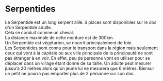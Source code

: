 # Serpentides

Le Serpentide est un long serpent aillé. 6 places sont disponibles sur le dos d'un 
Serpentide adulte.  
Cela se conduit comme un cheval.  
La distance maximale de cette monture est de 300km.  
Un Serpentide est végétarien, se nourrit principalement de foin.  
Les Serpentides sont connu pour le transport dans la région mais seulement ceux 
qui vont à la capitale ou aux ville principale de la principauté ne sont pas étranger 
à en voir. En effet, peu de  personne vont en utiliser pour se déplacer dans un village 
étant donné de sa taille. Un adulte peut mesurer jusqu'à 20 mètres alors qu'un jeune lui 
ne mesurera que 6 mètres. Biensur un petit ne pourra pas emporter plus de 2 personne sur 
son dos.